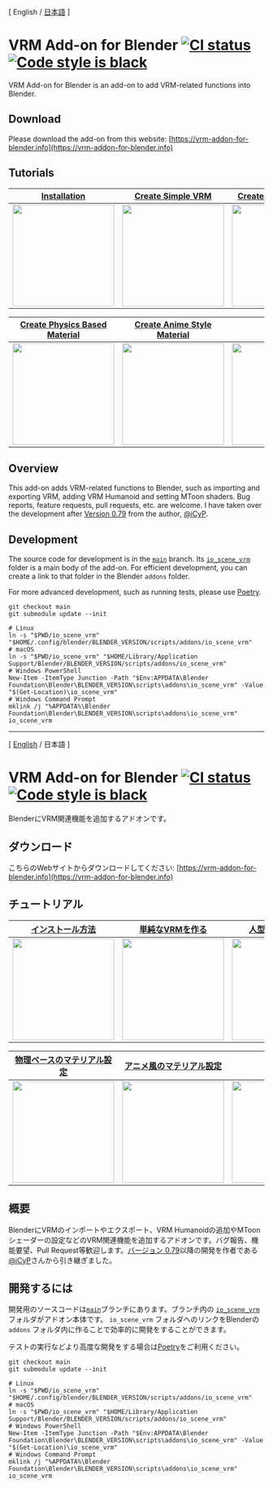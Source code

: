 <a name="en" />

[ English / [日本語](#ja_JP) ]

# VRM Add-on for Blender <a href="https://github.com/saturday06/VRM-Addon-for-Blender/actions"><img alt="CI status" src="https://github.com/saturday06/VRM-Addon-for-Blender/actions/workflows/test.yml/badge.svg?branch=main"></a> <a href="https://github.com/psf/black"><img alt="Code style is black" src="https://img.shields.io/badge/code%20style-black-000000.svg"></a>

VRM Add-on for Blender is an add-on to add VRM-related functions into Blender.

## Download

Please download the add-on from this website: [https://vrm-addon-for-blender.info](https://vrm-addon-for-blender.info)

## Tutorials

| [Installation](https://vrm-addon-for-blender.info/en/installation?locale_redirection) | [Create Simple VRM](https://vrm-addon-for-blender.info/en/create-simple-vrm-from-scratch?locale_redirection) | [Create Humanoid VRM](https://vrm-addon-for-blender.info/en/create-humanoid-vrm-from-scratch?locale_redirection) |
| :---: | :---: | :---: |
| <a href="https://vrm-addon-for-blender.info/en/installation?locale_redirection"><img width="200" src="https://vrm-addon-for-blender.info/images/installation.gif"></a> | <a href="https://vrm-addon-for-blender.info/en/create-simple-vrm-from-scratch?locale_redirection"><img width="200" src="https://vrm-addon-for-blender.info/images/simple.gif"></a> | <a href="https://vrm-addon-for-blender.info/en/create-humanoid-vrm-from-scratch?locale_redirection"><img width="200" src="https://vrm-addon-for-blender.info/images/humanoid.gif"></a> |

| [Create Physics Based Material](https://vrm-addon-for-blender.info/ja/material-pbr) | [Create Anime Style Material](https://vrm-addon-for-blender.info/ja/material-mtoon) | |
| :---: | :---: | :---: |
| <a href="https://vrm-addon-for-blender.info/en/material-pbr?locale_redirection"><img width="200" src="https://vrm-addon-for-blender.info/images/material_pbr.gif"></a> | <a href="https://vrm-addon-for-blender.info/en/material-mtoon?locale_redirection"><img width="200" src="https://vrm-addon-for-blender.info/images/material_mtoon.gif"></a> | <img width="200" src="https://vrm-addon-for-blender.info/images/transparent.gif"> |

## Overview

This add-on adds VRM-related functions to Blender, such as importing and exporting VRM, adding VRM Humanoid and setting MToon shaders. Bug reports, feature requests, pull requests, etc. are welcome. I have taken over the development after [Version 0.79](https://github.com/iCyP/VRM_IMPORTER_for_Blender2_8/releases/tag/0.79) from the author, [@iCyP](https://github.com/iCyP).

## Development

The source code for development is in the <a href="https://github.com/saturday06/VRM-Addon-for-Blender/tree/main">`main`</a> branch. Its <a href="https://github.com/saturday06/VRM-Addon-for-Blender/tree/main/io_scene_vrm">`io_scene_vrm`</a> folder is a main body of the add-on. For efficient development, you can create a link to that folder in the Blender `addons` folder.

For more advanced development, such as running tests, please use [Poetry](https://python-poetry.org/).

```text
git checkout main
git submodule update --init

# Linux
ln -s "$PWD/io_scene_vrm" "$HOME/.config/blender/BLENDER_VERSION/scripts/addons/io_scene_vrm"
# macOS
ln -s "$PWD/io_scene_vrm" "$HOME/Library/Application Support/Blender/BLENDER_VERSION/scripts/addons/io_scene_vrm"
# Windows PowerShell
New-Item -ItemType Junction -Path "$Env:APPDATA\Blender Foundation\Blender\BLENDER_VERSION\scripts\addons\io_scene_vrm" -Value "$(Get-Location)\io_scene_vrm"
# Windows Command Prompt
mklink /j "%APPDATA%\Blender Foundation\Blender\BLENDER_VERSION\scripts\addons\io_scene_vrm" io_scene_vrm
```

-----

<a name="ja_JP" />

[ [English](#en) / 日本語 ]

# VRM Add-on for Blender <a href="https://github.com/saturday06/VRM-Addon-for-Blender/actions"><img alt="CI status" src="https://github.com/saturday06/VRM-Addon-for-Blender/actions/workflows/test.yml/badge.svg?branch=main"></a> <a href="https://github.com/psf/black"><img alt="Code style is black" src="https://img.shields.io/badge/code%20style-black-000000.svg"></a>

BlenderにVRM関連機能を追加するアドオンです。

## ダウンロード

こちらのWebサイトからダウンロードしてください: [https://vrm-addon-for-blender.info](https://vrm-addon-for-blender.info)

## チュートリアル

| [インストール方法](https://vrm-addon-for-blender.info/en/installation?locale_redirection) | [単純なVRMを作る](https://vrm-addon-for-blender.info/en/create-simple-vrm-from-scratch?locale_redirection) | [人型のVRMを作る](https://vrm-addon-for-blender.info/en/create-humanoid-vrm-from-scratch?locale_redirection) |
| :---: | :---: | :---: |
| <a href="https://vrm-addon-for-blender.info/en/installation?locale_redirection"><img width="200" src="https://vrm-addon-for-blender.info/images/installation.gif"></a> | <a href="https://vrm-addon-for-blender.info/en/create-simple-vrm-from-scratch?locale_redirection"><img width="200" src="https://vrm-addon-for-blender.info/images/simple.gif"></a> | <a href="https://vrm-addon-for-blender.info/en/create-humanoid-vrm-from-scratch?locale_redirection"><img width="200" src="https://vrm-addon-for-blender.info/images/humanoid.gif"></a> |

| [物理ベースのマテリアル設定](https://vrm-addon-for-blender.info/ja/material-pbr) | [アニメ風のマテリアル設定](https://vrm-addon-for-blender.info/ja/material-mtoon) | |
| :---: | :---: | :---: |
| <a href="https://vrm-addon-for-blender.info/en/material-pbr?locale_redirection"><img width="200" src="https://vrm-addon-for-blender.info/images/material_pbr.gif"></a> | <a href="https://vrm-addon-for-blender.info/en/material-mtoon?locale_redirection"><img width="200" src="https://vrm-addon-for-blender.info/images/material_mtoon.gif"></a> | <img width="200" src="https://vrm-addon-for-blender.info/images/transparent.gif"> |

## 概要

BlenderにVRMのインポートやエクスポート、VRM Humanoidの追加やMToonシェーダーの設定などのVRM関連機能を追加するアドオンです。バグ報告、機能要望、Pull Request等歓迎します。[バージョン 0.79](https://github.com/iCyP/VRM_IMPORTER_for_Blender2_8/releases/tag/0.79)以降の開発を作者である[@iCyP](https://github.com/iCyP)さんから引き継ぎました。

## 開発するには

開発用のソースコードは<a href="https://github.com/saturday06/VRM-Addon-for-Blender/tree/main">`main`</a>ブランチにあります。ブランチ内の <a href="https://github.com/saturday06/VRM-Addon-for-Blender/tree/main/io_scene_vrm">`io_scene_vrm`</a> フォルダがアドオン本体です。
`io_scene_vrm` フォルダへのリンクをBlenderの `addons` フォルダ内に作ることで効率的に開発をすることができます。

テストの実行などより高度な開発をする場合は[Poetry](https://python-poetry.org/)をご利用ください。

```text
git checkout main
git submodule update --init

# Linux
ln -s "$PWD/io_scene_vrm" "$HOME/.config/blender/BLENDER_VERSION/scripts/addons/io_scene_vrm"
# macOS
ln -s "$PWD/io_scene_vrm" "$HOME/Library/Application Support/Blender/BLENDER_VERSION/scripts/addons/io_scene_vrm"
# Windows PowerShell
New-Item -ItemType Junction -Path "$Env:APPDATA\Blender Foundation\Blender\BLENDER_VERSION\scripts\addons\io_scene_vrm" -Value "$(Get-Location)\io_scene_vrm"
# Windows Command Prompt
mklink /j "%APPDATA%\Blender Foundation\Blender\BLENDER_VERSION\scripts\addons\io_scene_vrm" io_scene_vrm
```
